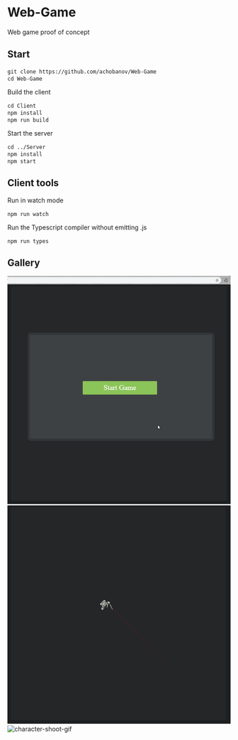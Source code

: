 # Web-Game
Web game proof of concept

## Start

```
git clone https://github.com/achobanov/Web-Game
cd Web-Game
```

Build the client
```
cd Client
npm install
npm run build
```

Start the server
```
cd ../Server
npm install
npm start
```
## Client tools

Run in watch mode
```
npm run watch
```

Run the Typescript compiler without emitting .js
```
npm run types
```

## Gallery
![menu-gif](./Resources/start-game-gif.gif)
![character-walk-gif](./Resources/character-sprite-walk-gif.gif)
![character-shoot-gif](./Resources/character-sprite-shoot-gif.gif)
